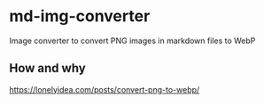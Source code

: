 # md-img-converter
Image converter to convert PNG images in markdown files to WebP

## How and why

https://lonelyidea.com/posts/convert-png-to-webp/

